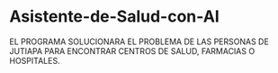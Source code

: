 # Asistente-de-Salud-con-AI
EL PROGRAMA SOLUCIONARA EL PROBLEMA DE LAS PERSONAS DE JUTIAPA PARA ENCONTRAR CENTROS DE SALUD, FARMACIAS O HOSPITALES.
